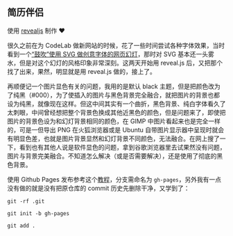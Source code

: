 ## 简历伴侣

使用 [revealjs](https://revealjs.com/) 制作 ❤️

很久之前在为 CodeLab 做新网站的时候，花了一些时间尝试各种字体效果，当时看到一个[“鼓吹”使用 SVG 做创意字体的网页幻灯](https://brenna.github.io/talk_svg-typography/#/)，那时对 SVG 基本还一头雾水，但是对这个幻灯的风格印象非常深刻。这两天开始用 reveal.js 后，又把那个找了出来，果然，明显就是用 reveal.js 做的，接上了。

再顺便记一个图片显色有关的问题，我用的是默认 black 主题，但是把颜色改为了纯黑（#000），为了使插入的图片与黑色背景完全融合，就把图片的背景也都设为纯黑，就像现在这样。但这中间其实有一个曲折，黑色背景、纯白字体看久了太刺眼，中间曾经想把整个背景色换成其他近黑色的颜色，但是问题来了，即使把图片的背景色设为和幻灯背景相同的颜色，在 GIMP 中图片看起来也是完全一样的，可是一但导出 PNG 在火狐浏览器或是 Ubuntu 自带图片显示器中呈现时就会有明显色差，也就是图片背景显然和幻灯背景不同颜色，无法融合。在网上搜了一下，看到也有其他人说是软件显色的问题，拿到谷歌浏览器里去试果然没有问题，图片与背景完美融合。不知道怎么解决（或是否需要解决），还是使用了彻底的黑色背景。

使用 Github Pages 发布参考这个[教程](https://danielabaron.me/blog/build-and-publish-presentation-with-html-and-css/)，分支需命名为 `gh-pages`，另外我有一点没有做的就是没有把原仓库的 commit 历史先删除干净，又学到了：

```
git -rf .git

git init -b gh-pages

git add .

```
